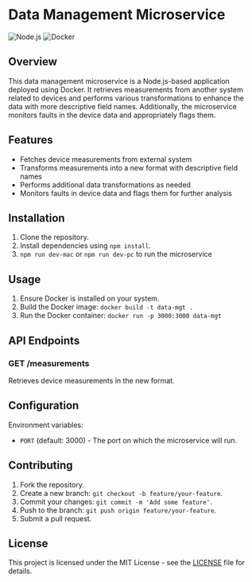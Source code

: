 # Data Management Microservice

![Node.js](https://img.shields.io/badge/node-%3E%3D%2012.0.0-brightgreen.svg)
![Docker](https://img.shields.io/docker/v/<your_docker_username>/iot-measurements-microservice)

## Overview

This data management microservice is a Node.js-based application deployed using Docker. It retrieves measurements from another system related to devices and performs various transformations to enhance the data with more descriptive field names. Additionally, the microservice monitors faults in the device data and appropriately flags them.

## Features

- Fetches device measurements from external system
- Transforms measurements into a new format with descriptive field names
- Performs additional data transformations as needed
- Monitors faults in device data and flags them for further analysis

## Installation

1. Clone the repository.
2. Install dependencies using `npm install`.
3. `npm run dev-mac` or `npm run dev-pc` to run the microservice

## Usage

1. Ensure Docker is installed on your system.
2. Build the Docker image: `docker build -t data-mgt .`
3. Run the Docker container: `docker run -p 3000:3000 data-mgt`

## API Endpoints

### GET /measurements

Retrieves device measurements in the new format.

## Configuration

Environment variables:

- `PORT` (default: 3000) - The port on which the microservice will run.

## Contributing

1. Fork the repository.
2. Create a new branch: `git checkout -b feature/your-feature`.
3. Commit your changes: `git commit -m 'Add some feature'`.
4. Push to the branch: `git push origin feature/your-feature`.
5. Submit a pull request.

## License

This project is licensed under the MIT License - see the [LICENSE](LICENSE) file for details.
